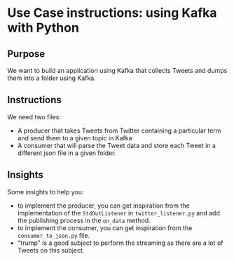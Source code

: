# Use Case instructions: using Kafka with Python

## Purpose
We want to build an application using Kafka that collects Tweets and dumps them into a folder using Kafka.

## Instructions
We need two files:
* A producer that takes Tweets from Twitter containing a particular term and send them to a given topic in Kafka
* A consumer that will parse the Tweet data and store each Tweet in a different json file in a given folder.

## Insights
Some insights to help you:
* to implement the producer, you can get inspiration from the implementation of the `StdOutListener` in `twitter_listener.py` and add the publishing process in the `on_data` method. 
* to implement the consumer, you can get inspiration from the `consumer_to_json.py` file.
* "trump" is a good subject to perform the streaming as there are a lot of Tweets on this subject.
